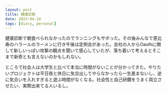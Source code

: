 ```yaml
---
layout: post
title: 健康診断
date: 2023-04-24
tags: [diary, personal]
---
```

健康診断で朝食べられなかったのでランニングもサボった。その後みんなで恵比寿のハラールのラーメンに行き午後は定例会があった。会社の人からOauthに関して新しいっぽい攻撃の観点を聞いて感心していたが、落ち着いて考えるとそこまで新奇とも言えないのかもしれない。

ところで社会人は大学生と比べて本当に時間がないことが分かってきた。やりたいプロジェクトは平日夜と休日に気合出してやらなかったら一生進まないし、逆に気合いを入れすぎると遊ぶ時間がなくなる。社会性と自己研鑽をうまく両立させたい、実際出来てる人いるし。